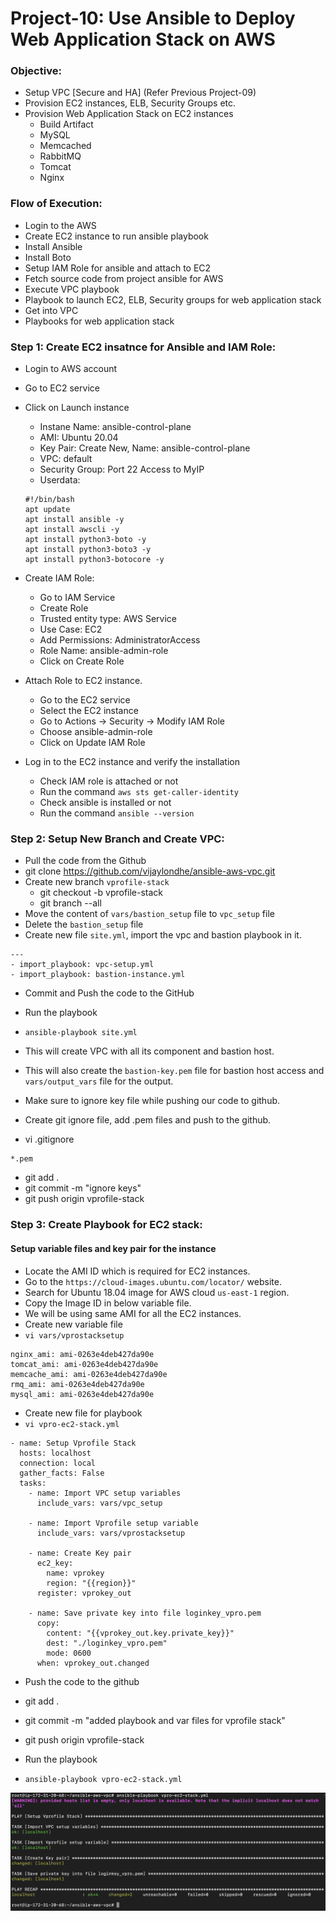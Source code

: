 # Project-10: Use Ansible to Deploy Web Application Stack on AWS

### Objective:

- Setup VPC [Secure and HA] (Refer Previous Project-09)
- Provision EC2 instances, ELB, Security Groups etc.
- Provision Web Application Stack on EC2 instances
  - Build Artifact
  - MySQL
  - Memcached
  - RabbitMQ
  - Tomcat
  - Nginx 

### Flow of Execution:
- Login to the AWS
- Create EC2 instance to run ansible playbook
- Install Ansible
- Install Boto
- Setup IAM Role for ansible and attach to EC2
- Fetch source code from project ansible for AWS
- Execute VPC playbook
- Playbook to launch EC2, ELB, Security groups for web application stack
- Get into VPC
- Playbooks for web application stack


### Step 1: Create EC2 insatnce for Ansible and IAM Role: 

- Login to AWS account
- Go to EC2 service 
- Click on Launch instance
  - Instane Name: ansible-control-plane
  - AMI: Ubuntu 20.04
  - Key Pair: Create New, Name: ansible-control-plane
  - VPC: default
  - Security Group: Port 22 Access to MyIP
  - Userdata: 
  ```
  #!/bin/bash
  apt update
  apt install ansible -y 
  apt install awscli -y 
  apt install python3-boto -y
  apt install python3-boto3 -y
  apt install python3-botocore -y
  ```

- Create IAM Role:
  - Go to IAM Service
  - Create Role 
  - Trusted entity type: AWS Service 
  - Use Case: EC2
  - Add Permissions: AdministratorAccess
  - Role Name: ansible-admin-role
  - Click on Create Role

- Attach Role to EC2 instance.
  - Go to the EC2 service 
  - Select the EC2 instance
  - Go to Actions -> Security -> Modify IAM Role 
  - Choose ansible-admin-role
  - Click on Update IAM Role 

- Log in to the EC2 instance and verify the installation 
  - Check IAM role is attached or not  
  - Run the command `aws sts get-caller-identity` 
  - Check ansible is installed or not 
  - Run the command `ansible --version`


### Step 2: Setup New Branch and Create VPC: 

- Pull the code from the Github
- git clone https://github.com/vijaylondhe/ansible-aws-vpc.git
- Create new branch `vprofile-stack`
  - git checkout -b vprofile-stack
  - git branch --all
- Move the content of `vars/bastion_setup` file to `vpc_setup` file
- Delete the `bastion_setup` file 
- Create new file `site.yml`, import the vpc and bastion playbook in it.

```
---
- import_playbook: vpc-setup.yml
- import_playbook: bastion-instance.yml
```
- Commit and Push the code to the GitHub

- Run the playbook
- `ansible-playbook site.yml`
- This will create VPC with all its component and bastion host.
- This will also create the `bastion-key.pem` file for bastion host access and `vars/output_vars` file for the output.
- Make sure to ignore key file while pushing our code to github.
- Create git ignore file, add .pem files and push to the github.
- vi .gitignore
```
*.pem
```
- git add .
- git commit -m "ignore keys"
- git push origin vprofile-stack


### Step 3: Create Playbook for EC2 stack:

#### Setup variable files and key pair for the instance

- Locate the AMI ID which is required for EC2 instances.
- Go to the `https://cloud-images.ubuntu.com/locator/` website.
- Search for Ubuntu 18.04 image for AWS cloud `us-east-1` region.
- Copy the Image ID in below variable file.
- We will be using same AMI for all the EC2 instances.
- Create new variable file 
- `vi vars/vprostacksetup`
```
nginx_ami: ami-0263e4deb427da90e
tomcat_ami: ami-0263e4deb427da90e
memcache_ami: ami-0263e4deb427da90e
rmq_ami: ami-0263e4deb427da90e
mysql_ami: ami-0263e4deb427da90e
```

- Create new file for playbook
- `vi vpro-ec2-stack.yml`
```
- name: Setup Vprofile Stack
  hosts: localhost
  connection: local
  gather_facts: False
  tasks:
    - name: Import VPC setup variables
      include_vars: vars/vpc_setup

    - name: Import Vprofile setup variable
      include_vars: vars/vprostacksetup

    - name: Create Key pair
      ec2_key:
        name: vprokey
        region: "{{region}}"
      register: vprokey_out

    - name: Save private key into file loginkey_vpro.pem
      copy:
        content: "{{vprokey_out.key.private_key}}"
        dest: "./loginkey_vpro.pem"
        mode: 0600
      when: vprokey_out.changed
```
 
- Push the code to the github 
- git add .
- git commit -m "added playbook and var files for vprofile stack"
- git push origin vprofile-stack


- Run the playbook
- `ansible-playbook vpro-ec2-stack.yml`

![GitHub Light](./snaps/vprostack_key_pair_playbook.png)